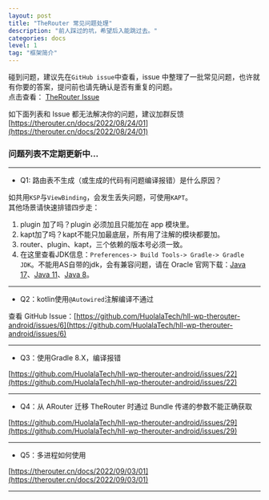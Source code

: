 ```yaml
---
layout: post
title: "TheRouter 常见问题处理"
description: "前人踩过的坑，希望后入能跳过去。"
categories: docs
level: 1
tag: "框架简介"  
---
```


碰到问题，建议先在`GitHub issue`中查看，issue 中整理了一批常见问题，也许就有你要的答案，提问前也请先确认是否有重复的问题。    
点击查看： [TheRouter Issue](https://github.com/HuolalaTech/hll-wp-therouter-android/issues?q=is%3Aissue+is%3Aclosed)  

如下面列表和 Issue 都无法解决你的问题，建议加群反馈 [https://therouter.cn/docs/2022/08/24/01](https://therouter.cn/docs/2022/08/24/01)    
 

### 问题列表不定期更新中...

--- 

* Q1: 路由表不生成（或生成的代码有问题编译报错）是什么原因？  

如共用`KSP`与`ViewBinding`，会发生丢失问题，可使用`KAPT`。   
其他场景请快速排错四步走：   

1. plugin 加了吗？plugin 必须加且只能加在 app 模块里。   
2. kapt加了吗？kapt不能只加最底层，所有用了注解的模块都要加。    
3. router、plugin、kapt，三个依赖的版本号必须一致。   
4. 在这里查看JDK信息：`Preferences-> Build Tools-> Gradle-> Gradle JDK`。不能用AS自带的jdk，会有兼容问题，请在 Oracle 官网下载：[Java 17](https://www.oracle.com/hk/java/technologies/downloads/#java17)、[Java 11](https://www.oracle.com/hk/java/technologies/downloads/#java11)、[Java 8](https://www.oracle.com/hk/java/technologies/downloads/#java8)。

---

* Q2：kotlin使用`@Autowired`注解编译不通过  

查看 GitHub Issue：[https://github.com/HuolalaTech/hll-wp-therouter-android/issues/6](https://github.com/HuolalaTech/hll-wp-therouter-android/issues/6)

--- 

* Q3：使用Gradle 8.X，编译报错

[https://github.com/HuolalaTech/hll-wp-therouter-android/issues/22](https://github.com/HuolalaTech/hll-wp-therouter-android/issues/22)

---

* Q4：从 ARouter 迁移 TheRouter 时通过 Bundle 传递的参数不能正确获取  

[https://github.com/HuolalaTech/hll-wp-therouter-android/issues/29](https://github.com/HuolalaTech/hll-wp-therouter-android/issues/29)

--- 

* Q5：多进程如何使用

[https://therouter.cn/docs/2022/09/03/01](https://therouter.cn/docs/2022/09/03/01)

--- 

